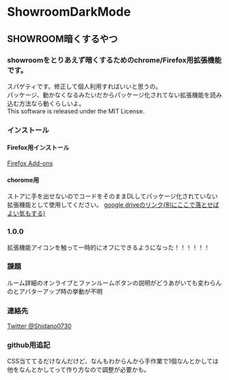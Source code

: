 # ShowroomDarkMode
## SHOWROOM暗くするやつ  
### showroomをとりあえず暗くするためのchrome/Firefox用拡張機能です。  
スパゲティです。修正して個人利用すればいいと思うの。  
パッケージ、動かなくなるみたいだからパッケージ化されてない拡張機能を読み込む方法なら動くらしいよ。  
This software is released under the MIT License.  
### インストール  
#### Firefox用インストール  
[Firefox Add-ons](https://addons.mozilla.org/ja/firefox/addon/showroomdarkmode/)  
#### chorome用  
ストアに手を出せないのでコードをそのままDLしてパッケージ化されていない拡張機能として使用してください。 
[google driveのリンク(別にここで落とせばよい気もする)](https://drive.google.com/drive/folders/1esKNcap8jtqoPlBgR6kc44oUAhYwpdNX?usp=sharing)
### 1.0.0  
拡張機能アイコンを触って一時的にオフにできるようになった！！！！！！  
### 課題
ルーム詳細のオンライブとファンルームボタンの説明がどうあがいても変わらんのとアバターアップ時の挙動が不明
### 連絡先
[Twitter @Shidano0730](https://twitter.com/Shidano0730)

### github用追記
CSS当ててるだけなんだけど、なんもわからんから手作業で1個なんとかしては他をなんとかしてって作り方なので調整が必要かも。
